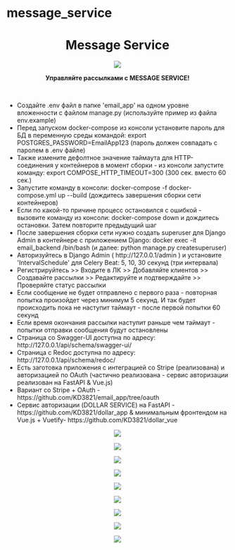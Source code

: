 # message_service

<h1 align="center">Message Service</h1>
<p align="center"><img src="https://img.shields.io/badge/made_by-KD3821-maroon"></p>

<p align="center"><b>Управляйте рассылками с MESSAGE SERVICE!</b></p><br>
<ul>
<li>
Создайте .env файл в папке 'email_app' на одном уровне вложенности с файлом manage.py (используйте пример из файла env.example)</li>
<li>
Перед запуском docker-compose из консоли установите пароль для БД в переменную среды командой: export POSTGRES_PASSWORD=EmailApp123 (пароль должен совпадать с паролем в .env файле)</li>
<li>
Также измените дефолтное значение таймаута для HTTP-соединения у контейнеров в момент сборки - из консоли запустите команду: export COMPOSE_HTTP_TIMEOUT=300 (300 сек. вместо 60 сек.)</li>
<li>
Запустите команду в консоли: docker-compose -f docker-compose.yml up --build (дождитесь завершения сборки сети контейнеров)</li>
<li>
Если по какой-то причине процесс остановился с ошибкой - вызовите команду из консоли: docker-compose down и дождитесь остановки. Затем повторите предыдущий шаг</li>
<li>
После завершения сборки сети нужно создать superuser для Django Admin в контейнере с приложением Django: docker exec -it email_backend /bin/bash (и далее: python manage.py createsuperuser)</li>
<li>
Авторизуйтесь в Django Admin ( http://127.0.0.1/admin ) и установите 'IntervalSchedule' для Celery Beat: 5, 10, 30 секунд (три интервала)</li>
<li>
Регистрируйтесь >> Входите в ЛК >> Добавляйте клиентов >> Создавайте рассылки >> Редактируйте и подтверждайте >> Проверяйте статус рассылки</li>
<li>
Если сообщение не будет отправлено с первого раза - повторная попытка произойдет через минимум 5 секунд. И так будет происходить пока не наступит таймаут - после первой попытки 60 секунд</li>
<li>
Если время окончания рассылки наступит раньше чем таймаут - попытки отправки сообщения будут остановлены</li>
<li>
Страница со Swagger-UI доступна по адресу: http://127.0.0.1/api/schema/swagger-ui/</li>
<li>
Страница с Redoc доступна по адресу: http://127.0.0.1/api/schema/redoc/</li>
<li>
Есть заготовка приложения с интеграцией со Stripe (реализована) и авторизацией по OAuth (частично реализована - сервис авторизации реализован на FastAPI & Vue.js)</li>
<li>
Вариант со Stripe + OAuth - https://github.com/KD3821/email_app/tree/oauth</li>
<li>
Сервис авторизации (DOLLAR SERVICE) на FastAPI - https://github.com/KD3821/dollar_app & минимальным фронтендом на Vue.js + Vuetify- https://github.com/KD3821/dollar_vue</li></ul>


<p align="center"><img src="https://github.com/kd3821/email_service/blob/main/img/edit_customer.png?raw=true"></p>

<p align="center"><img src="https://github.com/kd3821/email_service/blob/main/img/customer_list.png?raw=true"></p>

<p align="center"><img src="https://github.com/kd3821/email_service/blob/main/img/add_campaign.png?raw=true"></p>

<p align="center"><img src="https://github.com/kd3821/email_service/blob/main/img/campaign_list.png?raw=true"></p>

<p align="center"><img src="https://github.com/kd3821/email_service/blob/main/img/email_service.png?raw=true"></p>

<p align="center"><img src="https://github.com/kd3821/email_service/blob/main/img/email_service_done.png?raw=true"></p>

<p align="center"><img src="https://github.com/kd3821/email_service/blob/main/img/schema_swagger_ui.png?raw=true"></p>

<p align="center"><img src="https://github.com/kd3821/email_service/blob/main/img/celery_beat_intervals.png?raw=true"></p>

<p align="center"><img src="https://github.com/kd3821/email_service/blob/main/img/oauth_service.png?raw=true"></p>